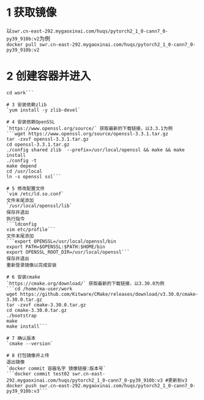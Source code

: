# 1 获取镜像  
以`swr.cn-east-292.mygaoxinai.com/huqs/pytorch2_1_0-cann7_0-py39_910b:v2`为例  
```docker pull swr.cn-east-292.mygaoxinai.com/huqs/pytorch2_1_0-cann7_0-py39_910b:v2```  

# 2 创建容器并进入  
```docker run -it -e ASCEND_VISIBLE_DEVICES=3 -v /home/download/work:/home/ma-user/work/ --name test02 swr.cn-east-292.mygaoxinai.com/huqs/pytorch2_1_0-cann7_0-py39_910b:v2  
cd work```  

# 3 安装依赖zlib  
`yum install -y zlib-devel`  

# 4 安装依赖OpenSSL  
`https://www.openssl.org/source/` 获取最新的下载链接，以3.3.1为例  
```wget https://www.openssl.org/source/openssl-3.3.1.tar.gz  
tar -zxvf openssl-3.3.1.tar.gz  
cd openssl-3.3.1.tar.gz  
./config shared zlib  --prefix=/usr/local/openssl && make && make install  
./config -t  
make depend  
cd /usr/local  
ln -s openssl ssl```  

# 5 修改配置文件  
`vim /etc/ld.so.conf`  
文件末尾添加
`/usr/local/openssl/lib`  
保存并退出
执行指令
```ldconfig  
vim etc/profile```  
文件末尾添加
```export OPENSSL=/usr/local/openssl/bin  
export PATH=$OPENSSL:$PATH:$HOME/bin  
export OPENSSL_ROOT_DIR=/usr/local/openssl```  
保存并退出
重新登录镜像以完成安装

# 6 安装cmake  
`https://cmake.org/download/` 获取最新的下载链接，以3.30.0为例  
```cd /home/ma-user/work  
wget https://github.com/Kitware/CMake/releases/download/v3.30.0/cmake-3.30.0.tar.gz  
tar -zxvf cmake-3.30.0.tar.gz  
cd cmake-3.30.0.tar.gz  
./bootstrap  
make  
make install```  

# 7 确认版本  
`cmake --version`  

# 8 打包镜像并上传  
退出镜像  
`docker commit 容器名字 镜像链接:版本号`   
```docker commit test02 swr.cn-east-292.mygaoxinai.com/huqs/pytorch2_1_0-cann7_0-py39_910b:v3 #更新到v3  
docker push swr.cn-east-292.mygaoxinai.com/huqs/pytorch2_1_0-cann7_0-py39_910b:v3```  